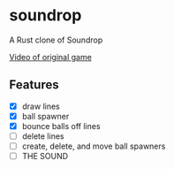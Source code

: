 # soundrop

A Rust clone of Soundrop

[Video of original game](https://youtu.be/63FyqOMpORI)

## Features

- [x] draw lines
- [x] ball spawner
- [x] bounce balls off lines
- [ ] delete lines
- [ ] create, delete, and move ball spawners
- [ ] THE SOUND
